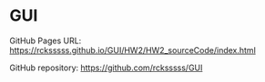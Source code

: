 # GUI

GitHub Pages URL: 
https://rcksssss.github.io/GUI/HW2/HW2_sourceCode/index.html

GitHub repository:
  https://github.com/rcksssss/GUI
